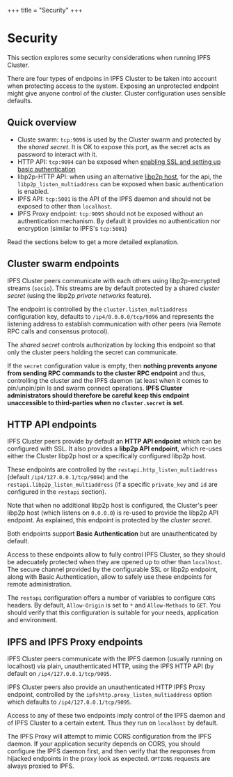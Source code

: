 +++
title = "Security"
+++

# Security

This section explores some security considerations when running IPFS Cluster.

There are four types of endpoins in IPFS Cluster to be taken into account when protecting access to the system. Exposing an unprotected endpoint might give anyone control of the cluster. Cluster configuration uses sensible defaults.

## Quick overview

  * Cluste swarm: `tcp:9096` is used by the Cluster swarm and protected by the *shared secret*. It is OK to expose this port, as the secret acts as password to interact with it.
  * HTTP API: `tcp:9094` can be exposed when [enabling SSL and setting up basic authentication](https://cluster.ipfs.io/documentation/configuration/#restapi)
  * libp2p-HTTP API: when using an alternative [libp2p host](https://cluster.ipfs.io/documentation/configuration/#restapi), for the api, the `libp2p_listen_multiaddress` can be exposed when basic authentication is enabled.
  * IPFS API: `tcp:5001` is the API of the IPFS daemon and should not be exposed to other than `localhost`.
  * IPFS Proxy endpoint: `tcp:9095` should not be exposed without an authentication mechanism. By default it provides no authentication nor encryption (similar to IPFS's `tcp:5001`)

Read the sections below to get a more detailed explanation.

## Cluster swarm endpoints

IPFS Cluster peers communicate with each others using libp2p-encrypted streams (`secio`). This streams are by default protected by a shared *cluster secret* (using the libp2p *private networks* feature).

The endpoint is controlled by the `cluster.listen_multiaddress` configuration key, defaults to `/ip4/0.0.0.0/tcp/9096` and represents the listening address to establish communication with other peers (via Remote RPC calls and consensus protocol).

The *shared secret* controls authorization by locking this endpoint so that only the cluster peers holding the secret can communicate.

If the `secret` configuration value is empty, then **nothing prevents anyone from sending RPC commands to the cluster RPC endpoint** and thus, controlling the cluster and the IPFS daemon (at least when it comes to pin/unpin/pin ls and swarm connect operations. **IPFS Cluster administrators should therefore be careful keep this endpoint unaccessible to third-parties when no `cluster.secret` is set**.

## HTTP API endpoints

IPFS Cluster peers provide by default an **HTTP API endpoint** which can be configured with SSL. It also provides a **libp2p API endpoint**, which re-uses either the Cluster libp2p host or a specifically configured libp2p host.

These endpoints are controlled by the `restapi.http_listen_multiaddress` (default `/ip4/127.0.0.1/tcp/9094`) and the `restapi.libp2p_listen_multiaddress` (if a specific `private_key` and `id` are configured in the `restapi` section).

Note that when no additional libp2p host is configured, the Cluster's peer libp2p host (which listens on `0.0.0.0`) is re-used to provide the libp2p API endpoint. As explained, this endpoint is protected by the *cluster secret*.

Both endpoints support **Basic Authentication** but are unauthenticated by default.

Access to these endpoints allow to fully control IPFS Cluster, so they should be adecuately protected when they are opened up to other than `localhost`. The secure channel provided by the configurable SSL or libp2p endpoint, along with Basic Authentication, allow to safely use these endpoints for remote administration.

The `restapi` configuration offers a number of variables to configure `CORS` headers. By default, `Allow-Origin` is set to `*` and `Allow-Methods` to `GET`. You should verify
that this configuration is suitable for your needs, application and environment.

## IPFS and IPFS Proxy endpoints

IPFS Cluster peers communicate with the IPFS daemon (usually running on localhost) via plain, unauthenticated HTTP, using the IPFS HTTP API (by default on `/ip4/127.0.0.1/tcp/9095`.

IPFS Cluster peers also provide an unauthenticated HTTP IPFS Proxy endpoint, controlled by the `ipfshttp.proxy_listen_multiaddress` option which defaults to `/ip4/127.0.0.1/tcp/9095`.

Access to any of these two endpoints imply control of the IPFS daemon and of IPFS Cluster to a certain extent. Thus they run on `localhost` by default.

The IPFS Proxy will attempt to mimic CORS configuration from the IPFS daemon. If your application security depends on CORS, you should configure the IPFS daemon first, and then verify that the responses from hijacked endpoints in the proxy look as expected. `OPTIONS` requests are always proxied to IPFS.
